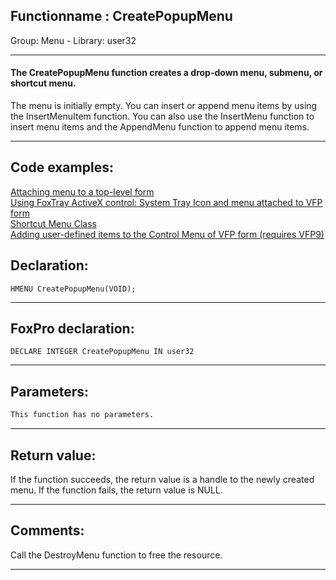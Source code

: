 <link rel="stylesheet" type="text/css" href="../../css/win32api.css">  
<link rel="stylesheet" href="https://cdnjs.cloudflare.com/ajax/libs/font-awesome/4.7.0/css/font-awesome.min.css">

## Functionname : CreatePopupMenu
Group: Menu - Library: user32    
***  


#### The CreatePopupMenu function creates a drop-down menu, submenu, or shortcut menu.

The menu is initially empty. You can insert or append menu items by using the InsertMenuItem function. You can also use the InsertMenu function to insert menu items and the AppendMenu function to append menu items.
***  


## Code examples:
[Attaching menu to a top-level form](../../samples/sample_208.md)  
[Using FoxTray ActiveX control: System Tray Icon and menu attached to VFP form](../../samples/sample_336.md)  
[Shortcut Menu Class](../../samples/sample_419.md)  
[Adding user-defined items to the Control Menu of VFP form (requires VFP9)](../../samples/sample_512.md)  

## Declaration:
```foxpro  
HMENU CreatePopupMenu(VOID);  
```  
***  


## FoxPro declaration:
```foxpro  
DECLARE INTEGER CreatePopupMenu IN user32  
```  
***  


## Parameters:
```txt  
This function has no parameters.   
```  
***  


## Return value:
If the function succeeds, the return value is a handle to the newly created menu. If the function fails, the return value is NULL.  
***  


## Comments:
Call the DestroyMenu function to free the resource.  
  
***  

